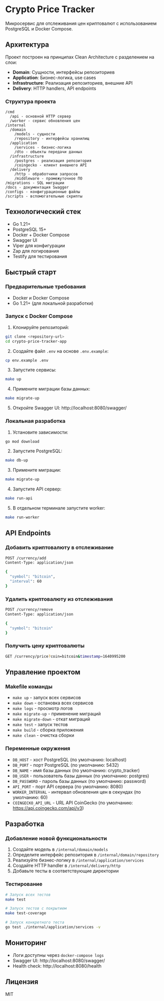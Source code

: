 # Crypto Price Tracker

Микросервис для отслеживания цен криптовалют с использованием PostgreSQL и Docker Compose.

## Архитектура

Проект построен на принципах Clean Architecture с разделением на слои:

- **Domain**: Сущности, интерфейсы репозиториев
- **Application**: Бизнес-логика, use cases
- **Infrastructure**: Реализация репозиториев, внешние API
- **Delivery**: HTTP handlers, API endpoints

### Структура проекта

```
/cmd
  /api - основной HTTP сервер
  /worker - сервис обновления цен
/internal
  /domain
    /models - сущности
    /repository - интерфейсы хранилищ
  /application
    /services - бизнес-логика
    /dto - объекты передачи данных
  /infrastructure
    /postgres - реализация репозитория
    /coingecko - клиент внешнего API
  /delivery
    /http - обработчики запросов
    /middleware - промежуточное ПО
/migrations - SQL миграции
/docs - документация Swagger
/configs - конфигурационные файлы
/scripts - вспомогательные скрипты
```

## Технологический стек

- Go 1.21+
- PostgreSQL 15+
- Docker + Docker Compose
- Swagger UI
- Viper для конфигурации
- Zap для логирования
- Testify для тестирования

## Быстрый старт

### Предварительные требования

- Docker и Docker Compose
- Go 1.21+ (для локальной разработки)

### Запуск с Docker Compose

1. Клонируйте репозиторий:
```bash
git clone <repository-url>
cd crypto-price-tracker-app
```

2. Создайте файл `.env` на основе `.env.example`:
```bash
cp env.example .env
```

3. Запустите сервисы:
```bash
make up
```

4. Примените миграции базы данных:
```bash
make migrate-up
```

5. Откройте Swagger UI: http://localhost:8080/swagger/

### Локальная разработка

1. Установите зависимости:
```bash
go mod download
```

2. Запустите PostgreSQL:
```bash
make db-up
```

3. Примените миграции:
```bash
make migrate-up
```

4. Запустите API сервер:
```bash
make run-api
```

5. В отдельном терминале запустите worker:
```bash
make run-worker
```

## API Endpoints

### Добавить криптовалюту в отслеживание
```bash
POST /currency/add
Content-Type: application/json

{
  "symbol": "bitcoin",
  "interval": 60
}
```

### Удалить криптовалюту из отслеживания
```bash
POST /currency/remove
Content-Type: application/json

{
  "symbol": "bitcoin"
}
```

### Получить цену криптовалюты
```bash
GET /currency/price?coin=bitcoin&timestamp=1640995200
```

## Управление проектом

### Makefile команды

- `make up` - запуск всех сервисов
- `make down` - остановка всех сервисов
- `make logs` - просмотр логов
- `make migrate-up` - применение миграций
- `make migrate-down` - откат миграций
- `make test` - запуск тестов
- `make build` - сборка приложения
- `make clean` - очистка сборки

### Переменные окружения

- `DB_HOST` - хост PostgreSQL (по умолчанию: localhost)
- `DB_PORT` - порт PostgreSQL (по умолчанию: 5432)
- `DB_NAME` - имя базы данных (по умолчанию: crypto_tracker)
- `DB_USER` - пользователь базы данных (по умолчанию: postgres)
- `DB_PASSWORD` - пароль базы данных (по умолчанию: password)
- `API_PORT` - порт API сервера (по умолчанию: 8080)
- `WORKER_INTERVAL` - интервал обновления цен в секундах (по умолчанию: 60)
- `COINGECKO_API_URL` - URL API CoinGecko (по умолчанию: https://api.coingecko.com/api/v3)

## Разработка

### Добавление новой функциональности

1. Создайте модель в `/internal/domain/models`
2. Определите интерфейс репозитория в `/internal/domain/repository`
3. Реализуйте бизнес-логику в `/internal/application/services`
4. Создайте HTTP handler в `/internal/delivery/http`
5. Добавьте тесты в соответствующие директории

### Тестирование

```bash
# Запуск всех тестов
make test

# Запуск тестов с покрытием
make test-coverage

# Запуск конкретного теста
go test ./internal/application/services -v
```

## Мониторинг

- Логи доступны через `docker-compose logs`
- Swagger UI: http://localhost:8080/swagger/
- Health check: http://localhost:8080/health

## Лицензия

MIT
